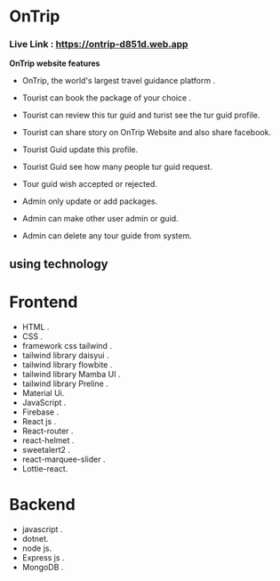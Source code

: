 # OnTrip
### Live Link : https://ontrip-d851d.web.app

**OnTrip website features**

- OnTrip, the world's largest travel guidance platform .
- Tourist can book the package of your choice .
- Tourist can review this tur guid and turist see the tur guid profile.
- Tourist can share story on OnTrip Website and also share facebook.

- Tourist Guid update this profile.
- Tourist Guid see how many people tur guid request. 
- Tour guid wish accepted or rejected.

- Admin only update or add packages.
- Admin can make other user admin or guid.
- Admin can delete any tour guide from system.


## using technology 
# Frontend
- HTML .
- CSS .
- framework css tailwind .
- tailwind library daisyui .
- tailwind library flowbite .
- tailwind library Mamba UI .
- tailwind library Preline .
- Material Ui.
- JavaScript .
- Firebase .
- React js .
- React-router .
- react-helmet .
- sweetalert2 .
- react-marquee-slider .
-  Lottie-react.


# Backend
- javascript .
- dotnet.
- node js.
- Express js .
- MongoDB .

